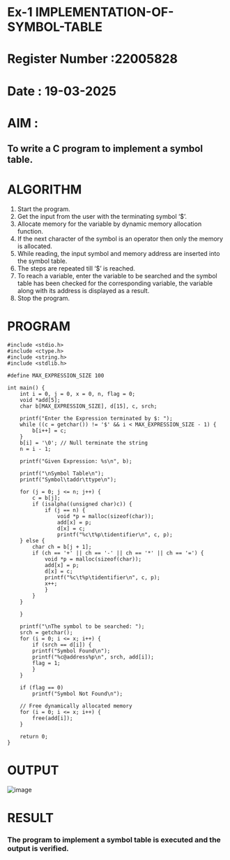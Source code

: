 # Ex-1 IMPLEMENTATION-OF-SYMBOL-TABLE
# Register Number :22005828
# Date : 19-03-2025
# AIM :
## To write a C program to implement a symbol table.
# ALGORITHM
1.	Start the program.
2.	Get the input from the user with the terminating symbol ‘$’.
3.	Allocate memory for the variable by dynamic memory allocation function.
4.	If the next character of the symbol is an operator then only the memory is allocated.
5.	While reading, the input symbol and memory address are inserted into the symbol table.
6.	The steps are repeated till ‘$’ is reached.
7.	To reach a variable, enter the variable to be searched and the symbol table has been checked for the corresponding variable, the variable along with its address is displayed as a result.
8.	Stop the program. 
# PROGRAM
```
#include <stdio.h>
#include <ctype.h>
#include <string.h>
#include <stdlib.h>

#define MAX_EXPRESSION_SIZE 100

int main() {
	int i = 0, j = 0, x = 0, n, flag = 0;
	void *add[5];
	char b[MAX_EXPRESSION_SIZE], d[15], c, srch;

	printf("Enter the Expression terminated by $: ");
	while ((c = getchar()) != '$' && i < MAX_EXPRESSION_SIZE - 1) {
		b[i++] = c;
	}
	b[i] = '\0'; // Null terminate the string
	n = i - 1;
	
	printf("Given Expression: %s\n", b);
	
	printf("\nSymbol Table\n");
	printf("Symbol\taddr\ttype\n");
	
	for (j = 0; j <= n; j++) {
		c = b[j];
		if (isalpha((unsigned char)c)) {
			if (j == n) {
				void *p = malloc(sizeof(char));
				add[x] = p;
				d[x] = c;
				printf("%c\t%p\tidentifier\n", c, p);
	} else {
		char ch = b[j + 1];
		if (ch == '+' || ch == '-' || ch == '*' || ch == '=') {
			void *p = malloc(sizeof(char));
			add[x] = p;
			d[x] = c;
			printf("%c\t%p\tidentifier\n", c, p);
			x++;
			}
		}
	}
	 
	}
	
	printf("\nThe symbol to be searched: ");
	srch = getchar();
	for (i = 0; i <= x; i++) {
		if (srch == d[i]) {
		printf("Symbol Found\n");
		printf("%c@address%p\n", srch, add[i]);
		flag = 1;
		}
	}
	
	if (flag == 0)
		printf("Symbol Not Found\n");
	
	// Free dynamically allocated memory
	for (i = 0; i <= x; i++) {
		free(add[i]);
	}

	return 0;
}
```

# OUTPUT
![image](https://github.com/user-attachments/assets/e1348de6-83dd-4041-ad6a-b941d6b1ffbe)

# RESULT
### The program to implement a symbol table is executed and the output is verified.
